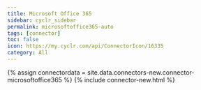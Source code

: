 ```yaml
---
title: Microsoft Office 365
sidebar: cyclr_sidebar
permalink: microsoftoffice365-auto
tags: [connector]
toc: false
icon: https://my.cyclr.com/api/ConnectorIcon/16335
category: All
---
```

{% assign connectordata = site.data.connectors-new.connector-microsoftoffice365 %}
{% include connector-new.html %}	